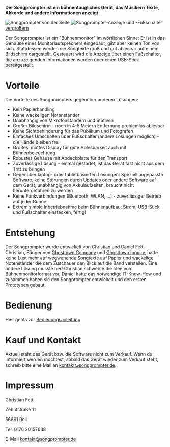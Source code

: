 <b>Der Songprompter ist ein bühnentaugliches Gerät, das Musikern Texte, Akkorde und andere Informationen anzeigt.</b>

![Songprompter von der Seite](/assets/images/teaser.jpg?20190105) ![Songprompter-Anzeige und -Fußschalter](/assets/images/teaser-2.jpg?20190105) [ vergrößern](/images)

Der Songprompter ist ein "Bühnenmonitor" im wörtlichen Sinne: Er ist in das Gehäuse eines Monitorlautsprechers eingebaut, gibt aber keinen Ton von sich. Stattdessen werden die Songtexte groß und gut ablesbar auf einem Bildschirm dargestellt. Gesteuert wird die Anzeige über einen Fußschalter, die anzuzeigenden Informationen werden über einen USB-Stick bereitgestellt. 

# Vorteile

Die Vorteile des Songprompters gegenüber anderen Lösungen:

  * Kein Papierhandling
  * Keine wackeligen Notenständer
  * Unabhängig von Mikrofonständern und Stativen
  * Großer Bildschirm - noch in 4-5 Metern Entfernung problemlos ablesbar
  * Keine Sichtbehinderung für das Publikum und Fotografen
  * Einfaches Umschalten über Fußschalter (andere Lösungen möglich) - die Hände bleiben frei
  * Großes, mattes Display für gute Ablesbarkeit auch mit Bühnenbeleuchtung
  * Robustes Gehäuse mit Abdeckplatte für den Transport
  * Zuverlässige Lösung - einmal gestartet, ist das Gerät fast nicht aus dem Tritt zu bringen
  * Gegenüber laptop- oder tabletbasierten Lösungen: Speziell angepasste Software, keine Störungen durch Updates oder andere Software auf dem Gerät, unabhängig von Akkulaufzeiten, braucht nicht heruntergefahren zu werden
  * Keine Funkverbindungen (Bluetooth, WLAN, ...) - zuverlässiger Betrieb auf jeder Bühne
  * Extrem simple Inbetriebnahme beim Bühnenaufbau: Strom, USB-Stick und Fußschalter einstecken, fertig!

# Entstehung

Der Songprompter wurde entwickelt von Christian und Daniel Fett. Christian, Sänger von [Ghosttown Company](http://www.ghosttown-company.de/) und [Ghosttown Inquiry](https://ghosttown-inquiry.de/), hatte keine Lust mehr auf wegwehende Songtexte auf Papier und wackelige Notenständer die dem Zuschauer den Blick auf die Band verstellen. Eine andere Lösung musste her! Christian schwebte die Idee vom Bühnenmonitorformat vor, Daniel hatte das notwendige IT-Know-How und zusammen haben sie den Songprompter entwickelt und den ersten Prototypen gebaut.

# Bedienung

Hier gehts zur [Bedienungsanleitung](/bedienung).

# Kauf und Kontakt

Aktuell steht das Gerät bzw. die Software nicht zum Verkauf. Wenn du informiert werden möchtest, sobald das Gerät wieder zum Verkauf steht, schreib bitte eine Mail an [kontakt@songprompter.de](mailto:kontakt@songprompter.de). 

# Impressum

Christian Fett

Zehntstraße 11

56861 Reil

Tel. 0176 20157638

E-Mail [kontakt@songprompter.de](mailto:kontakt@songprompter.de)
